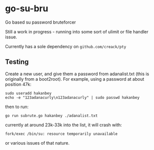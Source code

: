 # go-su-bru

Go based su password bruteforcer

Still a work in progress - running into some sort of ulimit or file handler issue.

Currently has a sole dependency on `github.com/creack/pty`

## Testing

Create a new user, and give them a password from adanalist.txt (this is originally from a boot2root). For example, using a password at about position 47k:

```
sudo useradd hakanbey
echo -e "123adanacurly\n123adanacurly" | sudo passwd hakanbey
```

then to run:

`go run subrute.go hakanbey ./adanalist.txt`

currently at around 23k-33k into the list, it will crash with:

`fork/exec /bin/su: resource temporarily unavailable`

or various issues of that nature.
